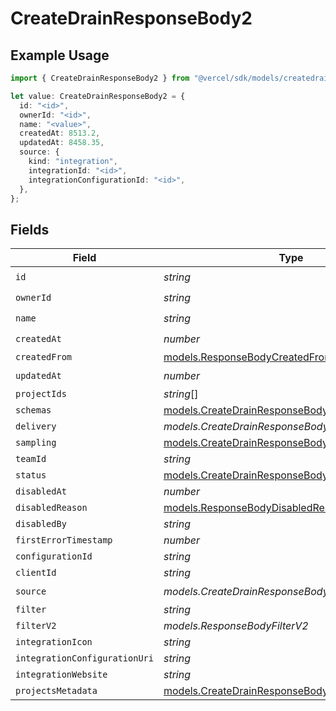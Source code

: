 # CreateDrainResponseBody2

## Example Usage

```typescript
import { CreateDrainResponseBody2 } from "@vercel/sdk/models/createdrainop.js";

let value: CreateDrainResponseBody2 = {
  id: "<id>",
  ownerId: "<id>",
  name: "<value>",
  createdAt: 8513.2,
  updatedAt: 8458.35,
  source: {
    kind: "integration",
    integrationId: "<id>",
    integrationConfigurationId: "<id>",
  },
};
```

## Fields

| Field                                                                                                    | Type                                                                                                     | Required                                                                                                 | Description                                                                                              |
| -------------------------------------------------------------------------------------------------------- | -------------------------------------------------------------------------------------------------------- | -------------------------------------------------------------------------------------------------------- | -------------------------------------------------------------------------------------------------------- |
| `id`                                                                                                     | *string*                                                                                                 | :heavy_check_mark:                                                                                       | N/A                                                                                                      |
| `ownerId`                                                                                                | *string*                                                                                                 | :heavy_check_mark:                                                                                       | N/A                                                                                                      |
| `name`                                                                                                   | *string*                                                                                                 | :heavy_check_mark:                                                                                       | N/A                                                                                                      |
| `createdAt`                                                                                              | *number*                                                                                                 | :heavy_check_mark:                                                                                       | N/A                                                                                                      |
| `createdFrom`                                                                                            | [models.ResponseBodyCreatedFrom](../models/responsebodycreatedfrom.md)                                   | :heavy_minus_sign:                                                                                       | N/A                                                                                                      |
| `updatedAt`                                                                                              | *number*                                                                                                 | :heavy_check_mark:                                                                                       | N/A                                                                                                      |
| `projectIds`                                                                                             | *string*[]                                                                                               | :heavy_minus_sign:                                                                                       | N/A                                                                                                      |
| `schemas`                                                                                                | [models.CreateDrainResponseBodySchemas](../models/createdrainresponsebodyschemas.md)                     | :heavy_minus_sign:                                                                                       | N/A                                                                                                      |
| `delivery`                                                                                               | *models.CreateDrainResponseBodyDelivery*                                                                 | :heavy_minus_sign:                                                                                       | N/A                                                                                                      |
| `sampling`                                                                                               | [models.CreateDrainResponseBodySampling](../models/createdrainresponsebodysampling.md)[]                 | :heavy_minus_sign:                                                                                       | N/A                                                                                                      |
| `teamId`                                                                                                 | *string*                                                                                                 | :heavy_minus_sign:                                                                                       | N/A                                                                                                      |
| `status`                                                                                                 | [models.CreateDrainResponseBodyDrainsStatus](../models/createdrainresponsebodydrainsstatus.md)           | :heavy_minus_sign:                                                                                       | N/A                                                                                                      |
| `disabledAt`                                                                                             | *number*                                                                                                 | :heavy_minus_sign:                                                                                       | N/A                                                                                                      |
| `disabledReason`                                                                                         | [models.ResponseBodyDisabledReason](../models/responsebodydisabledreason.md)                             | :heavy_minus_sign:                                                                                       | N/A                                                                                                      |
| `disabledBy`                                                                                             | *string*                                                                                                 | :heavy_minus_sign:                                                                                       | N/A                                                                                                      |
| `firstErrorTimestamp`                                                                                    | *number*                                                                                                 | :heavy_minus_sign:                                                                                       | N/A                                                                                                      |
| `configurationId`                                                                                        | *string*                                                                                                 | :heavy_minus_sign:                                                                                       | N/A                                                                                                      |
| `clientId`                                                                                               | *string*                                                                                                 | :heavy_minus_sign:                                                                                       | N/A                                                                                                      |
| `source`                                                                                                 | *models.CreateDrainResponseBodyDrainsSource*                                                             | :heavy_check_mark:                                                                                       | N/A                                                                                                      |
| `filter`                                                                                                 | *string*                                                                                                 | :heavy_minus_sign:                                                                                       | N/A                                                                                                      |
| `filterV2`                                                                                               | *models.ResponseBodyFilterV2*                                                                            | :heavy_minus_sign:                                                                                       | N/A                                                                                                      |
| `integrationIcon`                                                                                        | *string*                                                                                                 | :heavy_minus_sign:                                                                                       | N/A                                                                                                      |
| `integrationConfigurationUri`                                                                            | *string*                                                                                                 | :heavy_minus_sign:                                                                                       | N/A                                                                                                      |
| `integrationWebsite`                                                                                     | *string*                                                                                                 | :heavy_minus_sign:                                                                                       | N/A                                                                                                      |
| `projectsMetadata`                                                                                       | [models.CreateDrainResponseBodyProjectsMetadata](../models/createdrainresponsebodyprojectsmetadata.md)[] | :heavy_minus_sign:                                                                                       | N/A                                                                                                      |